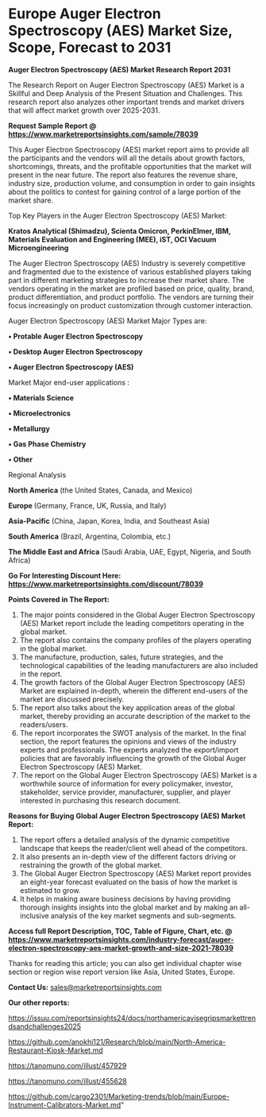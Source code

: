  # Europe Auger Electron Spectroscopy (AES) Market Size, Scope, Forecast to 2031

<strong>Auger Electron Spectroscopy (AES) Market Research Report 2031</strong>

The Research Report on Auger Electron Spectroscopy (AES) Market is a Skillful and Deep Analysis of the Present Situation and Challenges. This research report also analyzes other important trends and market drivers that will affect market growth over 2025-2031.

<strong>Request Sample Report @ <a href=https://www.marketreportsinsights.com/sample/78039>https://www.marketreportsinsights.com/sample/78039</a></strong>

This Auger Electron Spectroscopy (AES) market report aims to provide all the participants and the vendors will all the details about growth factors, shortcomings, threats, and the profitable opportunities that the market will present in the near future. The report also features the revenue share, industry size, production volume, and consumption in order to gain insights about the politics to contest for gaining control of a large portion of the market share.

Top Key Players in the Auger Electron Spectroscopy (AES) Market:

<strong>Kratos Analytical (Shimadzu), Scienta Omicron, PerkinElmer, IBM, Materials Evaluation and Engineering (MEE), iST, OCI Vacuum Microengineering</strong>

The Auger Electron Spectroscopy (AES) Industry is severely competitive and fragmented due to the existence of various established players taking part in different marketing strategies to increase their market share. The vendors operating in the market are profiled based on price, quality, brand, product differentiation, and product portfolio. The vendors are turning their focus increasingly on product customization through customer interaction.

Auger Electron Spectroscopy (AES) Market Major Types are:

<strong>• Protable Auger Electron Spectroscopy

• Desktop Auger Electron Spectroscopy

• Auger Electron Spectroscopy (AES)</strong>

Market Major end-user applications :

<strong>• Materials Science

• Microelectronics

• Metallurgy

• Gas Phase Chemistry

• Other</strong>

Regional Analysis

</u><strong><b>North America</b></strong> (the United States, Canada, and Mexico)

<strong><b>Europe </b></strong>(Germany, France, UK, Russia, and Italy)

<strong><b>Asia-Pacific</b></strong> (China, Japan, Korea, India, and Southeast Asia)

<strong><b>South America</b></strong> (Brazil, Argentina, Colombia, etc.)

<strong><b>The Middle East and Africa</b></strong> (Saudi Arabia, UAE, Egypt, Nigeria, and South Africa)

<strong>Go For Interesting Discount Here: <a href=https://www.marketreportsinsights.com/discount/78039>https://www.marketreportsinsights.com/discount/78039</a></strong>

<strong>Points Covered in The Report:</strong>
<ol>
  <li>The major points considered in the Global Auger Electron Spectroscopy (AES) Market report include the leading competitors operating in the global market.</li>
  <li>The report also contains the company profiles of the players operating in the global market.</li>
  <li>The manufacture, production, sales, future strategies, and the technological capabilities of the leading manufacturers are also included in the report.</li>
  <li>The growth factors of the Global Auger Electron Spectroscopy (AES) Market are explained in-depth, wherein the different end-users of the market are discussed precisely.</li>
  <li>The report also talks about the key application areas of the global market, thereby providing an accurate description of the market to the readers/users.</li>
  <li>The report incorporates the SWOT analysis of the market. In the final section, the report features the opinions and views of the industry experts and professionals. The experts analyzed the export/import policies that are favorably influencing the growth of the Global Auger Electron Spectroscopy (AES) Market.</li>
  <li>The report on the Global Auger Electron Spectroscopy (AES) Market is a worthwhile source of information for every policymaker, investor, stakeholder, service provider, manufacturer, supplier, and player interested in purchasing this research document.</li>
</ol>
<strong>Reasons for Buying Global Auger Electron Spectroscopy (AES) Market Report:</strong>

<ol>
  <li>The report offers a detailed analysis of the dynamic competitive landscape that keeps the reader/client well ahead of the competitors.</li>
  <li>It also presents an in-depth view of the different factors driving or restraining the growth of the global market.</li>
  <li>The Global Auger Electron Spectroscopy (AES) Market report provides an eight-year forecast evaluated on the basis of how the market is estimated to grow.</li>
  <li>It helps in making aware business decisions by having providing thorough insights insights into the global market and by making an all-inclusive analysis of the key market segments and sub-segments.</li>
</ol>
<strong>Access full Report Description, TOC, Table of Figure, Chart, etc. @ <a href=https://www.marketreportsinsights.com/industry-forecast/auger-electron-spectroscopy-aes-market-growth-and-size-2021-78039>https://www.marketreportsinsights.com/industry-forecast/auger-electron-spectroscopy-aes-market-growth-and-size-2021-78039</a></strong>


Thanks for reading this article; you can also get individual chapter wise section or region wise report version like Asia, United States, Europe.

<strong>Contact Us:</strong>
sales@marketreportsinsights.com

<strong>Our other reports:</strong>

<a href=https://issuu.com/reportsinsights24/docs/northamericavisegripsmarkettrendsandchallenges2025>https://issuu.com/reportsinsights24/docs/northamericavisegripsmarkettrendsandchallenges2025</a>

<a href=https://github.com/anokhi121/Research/blob/main/North-America-Restaurant-Kiosk-Market.md>https://github.com/anokhi121/Research/blob/main/North-America-Restaurant-Kiosk-Market.md</a>

<a href=https://tanomuno.com/illust/457929>https://tanomuno.com/illust/457929</a>

<a href=https://tanomuno.com/illust/455628>https://tanomuno.com/illust/455628</a>

<a href=https://github.com/cargo2301/Marketing-trends/blob/main/Europe-Instrument-Calibrators-Market.md>https://github.com/cargo2301/Marketing-trends/blob/main/Europe-Instrument-Calibrators-Market.md</a>"
